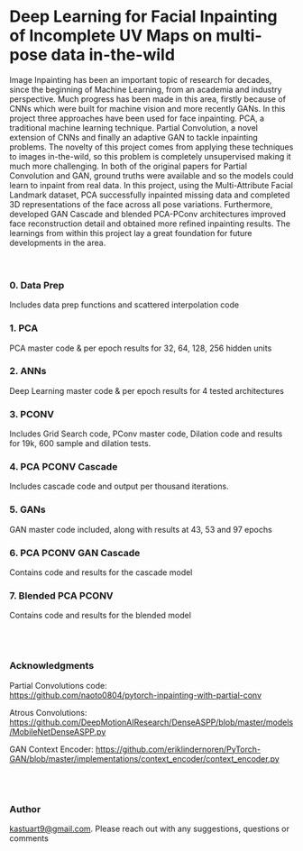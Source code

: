 # Deep Learning for Facial Inpainting of Incomplete UV Maps on multi-pose data in-the-wild

Image Inpainting has been an important topic of research for decades, since the beginning of Machine Learning, from an academia and industry perspective.
Much progress has been made in this area, firstly because of CNNs which were built for machine vision and more recently GANs. In this project three approaches have been used for face inpainting. PCA, a traditional machine learning technique. Partial Convolution, a novel extension of CNNs and finally an adaptive GAN to tackle inpainting problems. The novelty of this project comes from applying these techniques to images in-the-wild, so this problem is completely unsupervised making it much more challenging. In both of the original papers for Partial Convolution and GAN, ground truths were available and so the models could learn to inpaint from real data. In this project, using the Multi-Attribute Facial Landmark dataset, PCA successfully inpainted missing data and completed 3D representations of the face across all pose variations. Furthermore, developed GAN Cascade and blended PCA-PConv architectures improved face reconstruction detail and obtained more refined inpainting results. The learnings from within this project lay a great foundation for future developments in the area. 
<br/><br/><br/>

### 0. Data Prep
Includes data prep functions and scattered interpolation code
### 1. PCA
PCA master code & per epoch results for 32, 64, 128, 256 hidden units
### 2. ANNs
Deep Learning master code & per epoch results for 4 tested architectures
### 3. PCONV
Includes Grid Search code, PConv master code, Dilation code and results for 19k, 600 sample and dilation tests.
### 4. PCA PCONV Cascade
Includes cascade code and output per thousand iterations.
### 5. GANs
GAN master code included, along with results at 43, 53 and 97 epochs
### 6. PCA PCONV GAN Cascade
Contains code and results for the cascade model
### 7. Blended PCA PCONV
Contains code and results for the blended model

<br/><br/>
### Acknowledgments

Partial Convolutions code:  
https://github.com/naoto0804/pytorch-inpainting-with-partial-conv

Atrous Convolutions:
https://github.com/DeepMotionAIResearch/DenseASPP/blob/master/models/MobileNetDenseASPP.py

GAN Context Encoder:
https://github.com/eriklindernoren/PyTorch-GAN/blob/master/implementations/context_encoder/context_encoder.py

<br/><br/>
### Author
kastuart9@gmail.com. Please reach out with any suggestions, questions or comments
